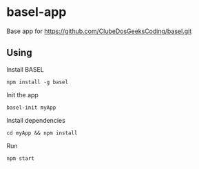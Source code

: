 # basel-app
Base app for https://github.com/ClubeDosGeeksCoding/basel.git

## Using
Install BASEL
```shell
npm install -g basel
```
Init the app
```shel
basel-init myApp
```

Install dependencies
```shell
cd myApp && npm install
```

Run
```shell
npm start
```
